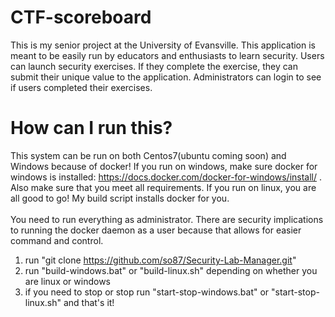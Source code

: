 # CTF-scoreboard
This is my senior project at the University of Evansville.  This application is meant to be easily run by educators and enthusiasts to learn security.  Users can launch security exercises.  If they complete the exercise, they can submit their unique value to the application.  Administrators can login to see if users completed their exercises.

# How can I run this?
This system can be run on both Centos7(ubuntu coming soon) and Windows because of docker!  If you run on windows, make sure docker for windows is installed: https://docs.docker.com/docker-for-windows/install/ . Also make sure that you meet all requirements.  If you run on linux, you are all good to go!  My build script installs docker for you.
</br>
</br>
You need to run everything as administrator.  There are security implications to running the docker daemon as a user because that allows for easier command and control. 
</br>
1. run "git clone https://github.com/so87/Security-Lab-Manager.git"
2. run "build-windows.bat" or "build-linux.sh" depending on whether you are linux or windows
3. if you need to stop or stop run "start-stop-windows.bat" or "start-stop-linux.sh" and that's it!
